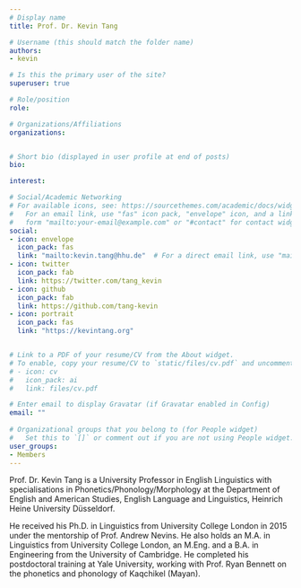 ```yaml
---
# Display name
title: Prof. Dr. Kevin Tang

# Username (this should match the folder name)
authors:
- kevin

# Is this the primary user of the site?
superuser: true

# Role/position
role:

# Organizations/Affiliations
organizations:


# Short bio (displayed in user profile at end of posts)
bio: 

interest:

# Social/Academic Networking
# For available icons, see: https://sourcethemes.com/academic/docs/widgets/#icons
#   For an email link, use "fas" icon pack, "envelope" icon, and a link in the
#   form "mailto:your-email@example.com" or "#contact" for contact widget.
social:
- icon: envelope
  icon_pack: fas
  link: "mailto:kevin.tang@hhu.de"  # For a direct email link, use "mailto:test@example.org".
- icon: twitter
  icon_pack: fab
  link: https://twitter.com/tang_kevin 
- icon: github
  icon_pack: fab
  link: https://github.com/tang-kevin
- icon: portrait
  icon_pack: fas
  link: "https://kevintang.org"


# Link to a PDF of your resume/CV from the About widget.
# To enable, copy your resume/CV to `static/files/cv.pdf` and uncomment the lines below.  
# - icon: cv
#   icon_pack: ai
#   link: files/cv.pdf 

# Enter email to display Gravatar (if Gravatar enabled in Config)
email: ""
  
# Organizational groups that you belong to (for People widget)
#   Set this to `[]` or comment out if you are not using People widget.  
user_groups:
- Members
---
```


Prof. Dr. Kevin Tang is a University Professor in English Linguistics with specialisations in Phonetics/Phonology/Morphology at the Department of English and American Studies, English Language and Linguistics, Heinrich Heine University Düsseldorf. 

He received his Ph.D. in Linguistics from University College London in 2015 under the mentorship of Prof. Andrew Nevins. He also holds an M.A. in Linguistics from University College London, an M.Eng. and a B.A. in Engineering from the University of Cambridge. He completed his postdoctoral training at Yale University, working with Prof. Ryan Bennett on the phonetics and phonology of Kaqchikel (Mayan).
